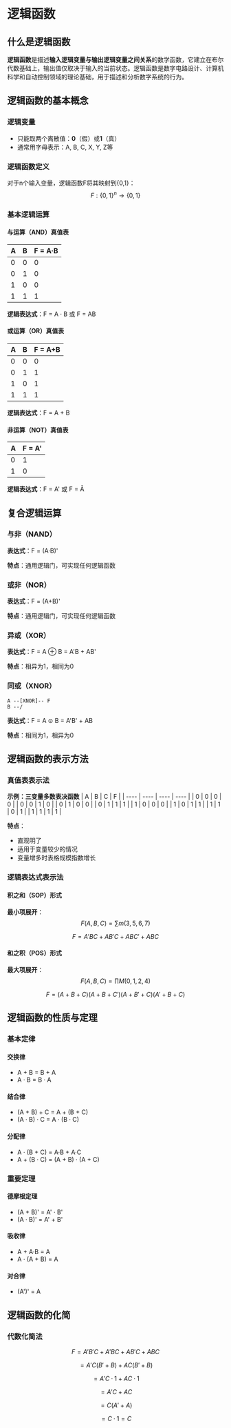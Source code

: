 # 逻辑函数

## 什么是逻辑函数

**逻辑函数**是描述**输入逻辑变量与输出逻辑变量之间关系**的数学函数，它建立在布尔代数基础上，输出值仅取决于输入的当前状态。逻辑函数是数字电路设计、计算机科学和自动控制领域的理论基础，用于描述和分析数字系统的行为。



## 逻辑函数的基本概念

### 逻辑变量
- 只能取两个离散值：**0**（假）或**1**（真）
- 通常用字母表示：A, B, C, X, Y, Z等

### 逻辑函数定义
对于n个输入变量，逻辑函数F将其映射到{0,1}：
$$
F: \{0,1\}^n \rightarrow \{0,1\}
$$


### 基本逻辑运算

#### 与运算（AND）真值表
| A    | B    | F = A·B |
| ---- | ---- | ------- |
| 0    | 0    | 0       |
| 0    | 1    | 0       |
| 1    | 0    | 0       |
| 1    | 1    | 1       |

**逻辑表达式**：F = A · B 或 F = AB

#### 或运算（OR）真值表
| A    | B    | F = A+B |
| ---- | ---- | ------- |
| 0    | 0    | 0       |
| 0    | 1    | 1       |
| 1    | 0    | 1       |
| 1    | 1    | 1       |

**逻辑表达式**：F = A + B

#### 非运算（NOT）真值表
| A    | F = A' |
| ---- | ------ |
| 0    | 1      |
| 1    | 0      |

**逻辑表达式**：F = A' 或 F = Ā



## 复合逻辑运算

### 与非（NAND）
**表达式**：F = (A·B)'  

**特点**：通用逻辑门，可实现任何逻辑函数



### 或非（NOR）

**表达式**：F = (A+B)'  

**特点**：通用逻辑门，可实现任何逻辑函数



### 异或（XOR）

**表达式**：F = A ⊕ B = A'B + AB' 

**特点**：相异为1，相同为0



### 同或（XNOR）

```
A --[XNOR]-- F
B --/
```
**表达式**：F = A ⊙ B = A'B' + AB  

**特点**：相同为1，相异为0



## 逻辑函数的表示方法

### 真值表表示法

**示例：三变量多数表决函数**
| A    | B    | C    | F    |
| ---- | ---- | ---- | ---- |
| 0    | 0    | 0    | 0    |
| 0    | 0    | 1    | 0    |
| 0    | 1    | 0    | 0    |
| 0    | 1    | 1    | 1    |
| 1    | 0    | 0    | 0    |
| 1    | 0    | 1    | 1    |
| 1    | 1    | 0    | 1    |
| 1    | 1    | 1    | 1    |

**特点**：
- 直观明了
- 适用于变量较少的情况
- 变量增多时表格规模指数增长

### 逻辑表达式表示法

#### 积之和（SOP）形式
**最小项展开**：
$$
F(A,B,C) = \sum m(3,5,6,7)
$$

$$
F = A'BC + AB'C + ABC' + ABC
$$



#### 和之积（POS）形式

**最大项展开**：
$$
F(A,B,C) = \prod M(0,1,2,4) 
$$

$$
F = (A+B+C)(A+B+C')(A+B'+C)(A'+B+C)
$$





## 逻辑函数的性质与定理

### 基本定律

#### 交换律
- A + B = B + A
- A · B = B · A

#### 结合律
- (A + B) + C = A + (B + C)
- (A · B) · C = A · (B · C)

#### 分配律
- A · (B + C) = A·B + A·C
- A + (B · C) = (A + B) · (A + C)

### 重要定理

#### 德摩根定理
- (A + B)' = A' · B'
- (A · B)' = A' + B'

#### 吸收律
- A + A·B = A
- A · (A + B) = A

#### 对合律
- (A')' = A



## 逻辑函数的化简

### 代数化简法


$$
F = A'B'C + A'BC + AB'C + ABC
$$

$$
= A'C(B' + B) + AC(B' + B)
$$

$$
= A'C·1 + AC·1
$$

$$
= A'C + AC
$$

$$
= C(A' + A)
$$

$$
= C·1 = C
$$



